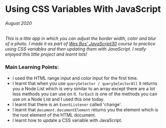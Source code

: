 # Using CSS Variables With JavaScript

###### August 2020

_This is a litte app in which you can adjust the border width, color and blur of a photo. I made it as part of [Wes Bos' JavaScript30](https://wesbos.com/) course to practice using CSS variables and then updating them with JavaScript. I really enjoyed this little project and learnt lots!_

### Main Learning Points:

- I used the HTML range input and color input for the first time.
- I learnt that when you use `querySelector / querySelectorAll` it returns you a Node List which is very similar to an array except there are a lot less methods you can use on it. `forEach` _is_ one of the methods you can use on a Node List and I used this one today.
- I learnt that there is an `EventListener` called 'change'.
- I learnt that `document.documentElement` returns you the element which is the root element of the HTML document.
- I learnt how to update a CSS variable with JavaScript.
